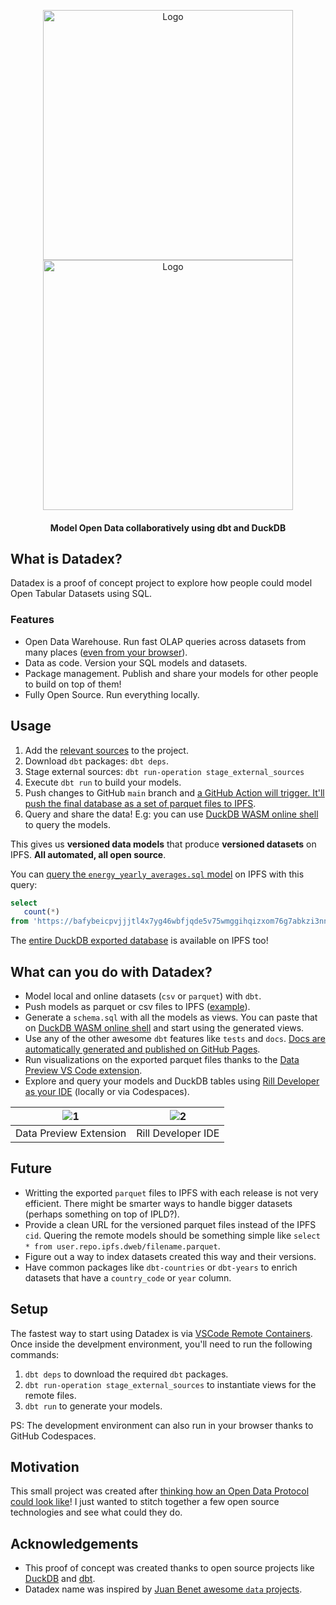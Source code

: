<p align="center">
   <img alt="Logo" src="https://user-images.githubusercontent.com/1682202/160557212-c23c2bea-4179-4223-abfe-90f4a92e8aaa.png#gh-light-mode-only"/ width="400">
   <img alt="Logo" src="https://user-images.githubusercontent.com/1682202/160557880-ebd4d53f-5ed8-40d2-b20c-7da90443f389.png#gh-dark-mode-only"/ width="400">

   <h4 align="center"> Model Open Data collaboratively using dbt and DuckDB </h4>
</p>

## What is Datadex?

Datadex is a proof of concept project to explore how people could model Open Tabular Datasets using SQL.

### Features

- Open Data Warehouse. Run fast OLAP queries across datasets from many places ([even from your browser](https://shell.duckdb.org/)).
- Data as code. Version your SQL models and datasets.
- Package management. Publish and share your models for other people to build on top of them!
- Fully Open Source. Run everything locally.

## Usage

1. Add the [relevant sources](models/sources.yml) to the project.
2. Download `dbt` packages: `dbt deps`.
3. Stage external sources: `dbt run-operation stage_external_sources`
4. Execute `dbt run` to build your models.
5. Push changes to GitHub `main` branch and [a GitHub Action will trigger. It'll push the final database as a set of parquet files to IPFS](https://github.com/davidgasquez/datadex/actions/workflows/docs.yml).
6. Query and share the data! E.g: you can use [DuckDB WASM online shell](https://shell.duckdb.org/) to query the models.

This gives us **versioned data models** that produce **versioned datasets** on IPFS. **All automated, all open source**.

You can [query the `energy_yearly_averages.sql` model](https://github.com/davidgasquez/datadex/blob/main/models/energy_yearly_averages.sql) on IPFS with this query:

```sql
select
   count(*)
from 'https://bafybeicpvjjjtl4x7yg46wbfjqde5v75wmggihqizxom76g7abkzi3nnia.ipfs.dweb.link/energy_yearly_averages.parquet';
```

The [entire DuckDB exported database](https://bafybeicpvjjjtl4x7yg46wbfjqde5v75wmggihqizxom76g7abkzi3nnia.ipfs.dweb.link/) is available on IPFS too!

## What can you do with Datadex?

- Model local and online datasets (`csv` or `parquet`) with `dbt`.
- Push models as parquet or csv files to IPFS ([example](https://bafybeibeqezzvmxyesrub47hsacrnb3h6weghemwhlssegsvzhc7g3lere.ipfs.dweb.link/)).
- Generate a `schema.sql` with all the models as views. You can paste that on [DuckDB WASM online shell](https://shell.duckdb.org/) and start using the generated views.
- Use any of the other awesome `dbt` features like `tests` and `docs`. [Docs are automatically generated and published on GitHub Pages](https://davidgasquez.github.io/datadex).
- Run visualizations on the exported parquet files thanks to the [Data Preview VS Code extension](https://github.com/RandomFractals/vscode-data-preview).
- Explore and query your models and DuckDB tables using [Rill Developer as your IDE](https://github.com/rilldata/rill-developer) (locally or via Codespaces).

| ![1](https://user-images.githubusercontent.com/1682202/160208641-0cf3e7c5-6339-408c-a08a-b5d164d1ed64.png) | ![2](https://user-images.githubusercontent.com/1682202/161124461-68864cfd-eb3a-4e4b-92f7-869d6ebcdc04.png) |
| :--------------------------------------------------------------------------------------------------------: | :--------------------------------------------------------------------------------------------------------: |
|                                           Data Preview Extension                                           |                                             Rill Developer IDE                                             |

## Future

- Writting the exported `parquet` files to IPFS with each release is not very efficient. There might be smarter ways to handle bigger datasets (perhaps something on top of IPLD?).
- Provide a clean URL for the versioned parquet files instead of the IPFS `cid`. Quering the remote models should be something simple like `select * from user.repo.ipfs.dweb/filename.parquet`.
- Figure out a way to index datasets created this way and their versions.
- Have common packages like `dbt-countries` or `dbt-years` to enrich datasets that have a `country_code` or `year` column.

## Setup

The fastest way to start using Datadex is via [VSCode Remote Containers](https://code.visualstudio.com/docs/remote/containers). Once inside the develpment environment, you'll need to run the following commands:
   1. `dbt deps` to download the required `dbt` packages.
   2. `dbt run-operation stage_external_sources` to instantiate views for the remote files.
   3. `dbt run` to generate your models.

PS: The development environment can also run in your browser thanks to GitHub Codespaces.

## Motivation

This small project was created after [thinking how an Open Data Protocol could look like](https://publish.obsidian.md/davidgasquez/Open+Data+Protocol)! I just wanted to stitch together a few open source technologies and see what could they do.

## Acknowledgements

- This proof of concept was created thanks to open source projects like [DuckDB](https://www.duckdb.org/) and [dbt](https://getdbt.com).
- Datadex name was inspired by [Juan Benet awesome `data` projects](https://juan.benet.ai/blog/2014-03-11-discussion-scienceexchange/).
